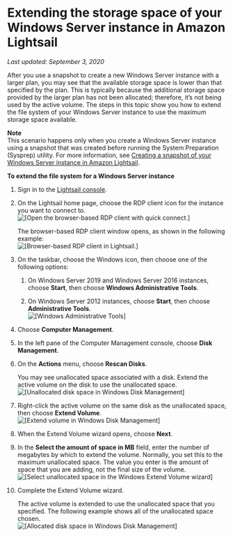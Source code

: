# Extending the storage space of your Windows Server instance in Amazon Lightsail<a name="extending-windows-server-storage-space-in-amazon-lightsail"></a>

 *Last updated: September 3, 2020* 

After you use a snapshot to create a new Windows Server instance with a larger plan, you may see that the available storage space is lower than that specified by the plan\. This is typically because the additional storage space provided by the larger plan has not been allocated; therefore, it’s not being used by the active volume\. The steps in this topic show you how to extend the file system of your Windows Server instance to use the maximum storage space available\.

**Note**  
This scenario happens only when you create a Windows Server instance using a snapshot that was created before running the System Preparation \(Sysprep\) utility\. For more information, see [Creating a snapshot of your Windows Server instance in Amazon Lightsail](prepare-windows-based-instance-and-create-snapshot.md)\.

**To extend the file system for a Windows Server instance**

1. Sign in to the [Lightsail console](https://lightsail.aws.amazon.com/)\.

1. On the Lightsail home page, choose the RDP client icon for the instance you want to connect to\.  
![\[Open the browser-based RDP client with quick connect.\]](https://d9yljz1nd5001.cloudfront.net/en_us/cdafd3c2a6d9edfefee89eda217b0068/images/connect-to-windows-instance-using-rdp-connection-shortcut.png)

   The browser\-based RDP client window opens, as shown in the following example:  
![\[Browser-based RDP client in Lightsail.\]](https://d9yljz1nd5001.cloudfront.net/en_us/cdafd3c2a6d9edfefee89eda217b0068/images/amazon-lightsail-web-based-rdp-client.png)

1. On the taskbar, choose the Windows icon, then choose one of the following options:

   1. On Windows Server 2019 and Windows Server 2016 instances, choose **Start**, then choose **Windows Administrative Tools**\.

   1. On Windows Server 2012 instances, choose **Start**, then choose **Administrative Tools**\.  
![\[Windows Administrative Tools\]](https://d9yljz1nd5001.cloudfront.net/en_us/cdafd3c2a6d9edfefee89eda217b0068/images/amazon-lightsail-windows-administrative-tools.png)

1. Choose **Computer Management**\.

1. In the left pane of the Computer Management console, choose **Disk Management**\.

1. On the **Actions** menu, choose **Rescan Disks**\.

   You may see unallocated space associated with a disk\. Extend the active volume on the disk to use the unallocated space\.  
![\[Unallocated disk space in Windows Disk Management\]](https://d9yljz1nd5001.cloudfront.net/en_us/cdafd3c2a6d9edfefee89eda217b0068/images/amazon-lightsail-windows-unallocated-space.png)

1. Right\-click the active volume on the same disk as the unallocated space, then choose **Extend Volume**\.  
![\[Extend volume in Windows Disk Management\]](https://d9yljz1nd5001.cloudfront.net/en_us/cdafd3c2a6d9edfefee89eda217b0068/images/amazon-lightsail-windows-extend-volume.png)

1. When the Extend Volume wizard opens, choose **Next**\.

1. In the **Select the amount of space in MB** field, enter the number of megabytes by which to extend the volume\. Normally, you set this to the maximum unallocated space\. The value you enter is the amount of space that you are adding, not the final size of the volume\.  
![\[Select unallocated space in the Windows Extend Volume wizard\]](https://d9yljz1nd5001.cloudfront.net/en_us/cdafd3c2a6d9edfefee89eda217b0068/images/amazon-lightsail-windows-select-unallocated-space.png)

1. Complete the Extend Volume wizard\.

   The active volume is extended to use the unallocated space that you specified\. The following example shows all of the unallocated space chosen\.  
![\[Allocated disk space in Windows Disk Management\]](https://d9yljz1nd5001.cloudfront.net/en_us/cdafd3c2a6d9edfefee89eda217b0068/images/amazon-lightsail-windows-allocated-space.png)